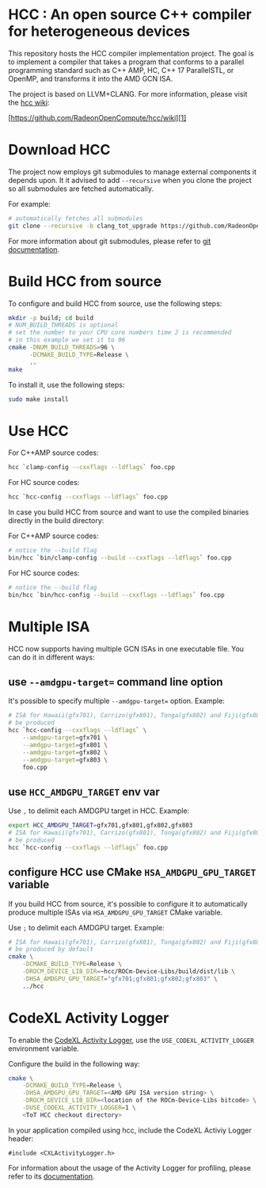 HCC : An open source C++ compiler for heterogeneous devices
===========================================================
This repository hosts the HCC compiler implementation project. The goal is to 
implement a compiler that takes a program that conforms to a parallel programming 
standard such as C++ AMP, HC, C++ 17 ParallelSTL, or OpenMP, and transforms it 
into the AMD GCN ISA.

The project is based on LLVM+CLANG. For more information, please visit the 
[hcc wiki][1]:

[https://github.com/RadeonOpenCompute/hcc/wiki][1]

Download HCC
============
The project now employs git submodules to manage external components it depends 
upon. It it advised to add `--recursive` when you clone the project so all 
submodules are fetched automatically.

For example:
```bash
# automatically fetches all submodules
git clone --recursive -b clang_tot_upgrade https://github.com/RadeonOpenCompute/hcc.git
```

For more information about git submodules, please refer to [git documentation][2].

Build HCC from source
=====================
To configure and build HCC from source, use the following steps:
```bash
mkdir -p build; cd build
# NUM_BUILD_THREADS is optional
# set the number to your CPU core numbers time 2 is recommended
# in this example we set it to 96
cmake -DNUM_BUILD_THREADS=96 \
      -DCMAKE_BUILD_TYPE=Release \
      ..
make
```

To install it, use the following steps:
```bash
sudo make install
```

Use HCC
=======
For C++AMP source codes:
```bash
hcc `clamp-config --cxxflags --ldflags` foo.cpp
```

For HC source codes:
```bash
hcc `hcc-config --cxxflags --ldflags` foo.cpp
```

In case you build HCC from source and want to use the compiled binaries
directly in the build directory:

For C++AMP source codes:
```bash
# notice the --build flag
bin/hcc `bin/clamp-config --build --cxxflags --ldflags` foo.cpp
```

For HC source codes:
```bash
# notice the --build flag
bin/hcc `bin/hcc-config --build --cxxflags --ldflags` foo.cpp
```

Multiple ISA
============

HCC now supports having multiple GCN ISAs in one executable file. You can do it 
in different ways:

use `--amdgpu-target=` command line option
------------------------------------------
It's possible to specify multiple `--amdgpu-target=` option. Example:

```bash
# ISA for Hawaii(gfx701), Carrizo(gfx801), Tonga(gfx802) and Fiji(gfx803) would 
# be produced
hcc `hcc-config --cxxflags --ldflags` \
    --amdgpu-target=gfx701 \
    --amdgpu-target=gfx801 \
    --amdgpu-target=gfx802 \
    --amdgpu-target=gfx803 \
    foo.cpp
```

use `HCC_AMDGPU_TARGET` env var
------------------------------------------
Use `,` to delimit each AMDGPU target in HCC. Example:

```bash
export HCC_AMDGPU_TARGET=gfx701,gfx801,gfx802,gfx803
# ISA for Hawaii(gfx701), Carrizo(gfx801), Tonga(gfx802) and Fiji(gfx803) would 
# be produced
hcc `hcc-config --cxxflags --ldflags` foo.cpp
```

configure HCC use CMake `HSA_AMDGPU_GPU_TARGET` variable
---------------------------------------------------------
If you build HCC from source, it's possible to configure it to automatically
produce multiple ISAs via `HSA_AMDGPU_GPU_TARGET` CMake variable.

Use `;` to delimit each AMDGPU target. Example:

```bash
# ISA for Hawaii(gfx701), Carrizo(gfx801), Tonga(gfx802) and Fiji(gfx803) would 
# be produced by default
cmake \
    -DCMAKE_BUILD_TYPE=Release \
    -DROCM_DEVICE_LIB_DIR=~hcc/ROCm-Device-Libs/build/dist/lib \
    -DHSA_AMDGPU_GPU_TARGET="gfx701;gfx801;gfx802;gfx803" \
    ../hcc
```

CodeXL Activity Logger
======================
To enable the [CodeXL Activity Logger][7], use the `USE_CODEXL_ACTIVITY_LOGGER` 
environment variable.

Configure the build in the following way: 

```bash
cmake \
    -DCMAKE_BUILD_TYPE=Release \
    -DHSA_AMDGPU_GPU_TARGET=<AMD GPU ISA version string> \
    -DROCM_DEVICE_LIB_DIR=<location of the ROCm-Device-Libs bitcode> \
    -DUSE_CODEXL_ACTIVITY_LOGGER=1 \
    <ToT HCC checkout directory>
```

In your application compiled using hcc, include the CodeXL Activiy Logger header:
```
#include <CXLActivityLogger.h>
```

For information about the usage of the Activity Logger for profiling, please 
refer to its [documentation][8].

[//]: # (References)
[1]: https://github.com/RadeonOpenCompute/hcc/wiki
[2]: https://git-scm.com/book/en/v2/Git-Tools-Submodules
[7]: https://github.com/RadeonOpenCompute/ROCm-Profiler/tree/master/CXLActivityLogger
[8]: https://github.com/RadeonOpenCompute/ROCm-Profiler/blob/master/CXLActivityLogger/doc/AMDTActivityLogger.pdf
